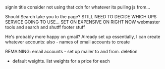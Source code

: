 signin title
consider not using that cdn for whatever its pulling js from...



Should Search take you to the page?
STILL NEED TO DECIDE WHICH UPS SERVICE GOING TO USE... SET ON EXPENSIVE ON RIGHT NOW
webmaster tools and search and shutff
footer stuff



He's probably more happy on gmail?  Already set up essentially, I can create whatever accounts:
also -
names of email accounts to create


REMAINING:
email accounts - set up mailer to and from.
deletion

- default weights. 
list weights for a price for each